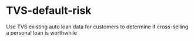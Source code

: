 # TVS-default-risk
Use TVS existing auto loan data for customers to determine if cross-selling a personal loan is worthwhile
